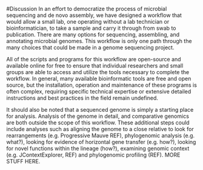 #Discussion
In an effort to democratize the process of microbial sequencing and de novo assembly, we have designed a workflow that would allow a small lab, one operating without a lab technician or bioinformatician, to take a sample and carry it through from swab to publication. There are many options for sequencing, assembling, and annotating microbial genomes.  This workflow is only one path through the many choices that could be made in a genome sequencing project. 

All of the scripts and programs for this workflow are open-source and available online for free to ensure that individual researchers and small groups are able to access and utilize the tools necessary to complete the workflow. In general, many available bioinformatic tools are free and open source, but the installation, operation and maintenance of these programs is often complex, requiring specific technical expertise or extensive detailed instructions and best practices in the field remain undefined.

It should also be noted that a sequenced genome is simply a starting place for analysis.  Analysis of the genome in detail, and comparative genomics are both outside the scope of this workflow.  These additional steps could include analyses such as aligning the genome to a close relative to look for rearrangements (e.g. Progressive Mauve REF), phylogenomic analysis (e.g. what?), looking for evidence of horizontal gene transfer (e.g. how?), looking for novel functions within the lineage (how?), examining genomic context (e.g. JContextExplorer, REF) and phylogenomic profiling (REF).  MORE STUFF HERE.



